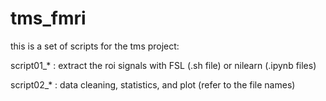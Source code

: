 # tms_fmri

this is a set of scripts for the tms project:

script01_* : extract the roi signals with FSL (.sh file) or nilearn (.ipynb files)

script02_* : data cleaning, statistics, and plot (refer to the file names)
